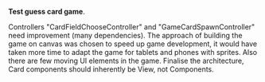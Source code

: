 **Test guess card game**.

Controllers "CardFieldChooseController" and "GameCardSpawnController" need improvement (many dependencies).
The approach of building the game on canvas was chosen to speed up game development, it would have taken more time to adapt the game for tablets and phones with sprites. Also there are few moving UI elements in the game.
Finalise the architecture, Card components should inherently be View, not Components.